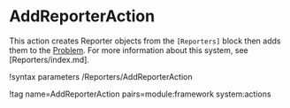 # AddReporterAction

This action creates Reporter objects from the `[Reporters]` block then adds them to the
[Problem](syntax/Problem/index.md). For more information about this system, see
[Reporters/index.md].


!syntax parameters /Reporters/AddReporterAction

!tag name=AddReporterAction pairs=module:framework system:actions
